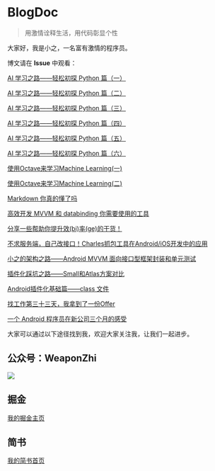 # BlogDoc

>用激情诠释生活，用代码彰显个性

大家好，我是小之，一名富有激情的程序员。

博文请在 **Issue** 中观看：

[AI 学习之路——轻松初探 Python 篇（一）](https://github.com/WeaponZhi/BlogDoc/issues/9)

[AI 学习之路——轻松初探 Python 篇（二）](https://github.com/WeaponZhi/BlogDoc/issues/10)

[AI 学习之路——轻松初探 Python 篇（三）](https://github.com/WeaponZhi/BlogDoc/issues/11)

[AI 学习之路——轻松初探 Python 篇（四）](https://github.com/WeaponZhi/BlogDoc/issues/13)

[AI 学习之路——轻松初探 Python 篇（五）](https://github.com/WeaponZhi/BlogDoc/issues/14)

[AI 学习之路——轻松初探 Python 篇（六）](https://github.com/WeaponZhi/BlogDoc/issues/15)

[使用Octave来学习Machine Learning(一)](https://github.com/WeaponZhi/BlogDoc/issues/16)

[使用Octave来学习Machine Learning(二)](https://github.com/WeaponZhi/BlogDoc/issues/17)

[Markdown 你真的懂了吗](https://github.com/WeaponZhi/BlogDoc/issues/12)

[高效开发 MVVM 和 databinding 你需要使用的工具](https://github.com/WeaponZhi/BlogDoc/issues/8)

[分享一些帮助你提升效(bi)率(ge)的干货！](https://github.com/WeaponZhi/BlogDoc/issues/7)

[不求服务端，自己改接口！Charles抓包工具在Android/iOS开发中的应用](https://github.com/WeaponZhi/BlogDoc/issues/1)

[小之的架构之路——Android MVVM 面向接口型框架封装和单元测试](https://github.com/WeaponZhi/BlogDoc/issues/2)

[插件化踩坑之路——Small和Atlas方案对比](https://github.com/WeaponZhi/BlogDoc/issues/3)

[Android插件化基础篇——class 文件](https://github.com/WeaponZhi/BlogDoc/issues/6)

[找工作第三十三天，我拿到了一份Offer](https://github.com/WeaponZhi/BlogDoc/issues/4)

[一个 Android 程序员在新公司三个月的感受](https://github.com/WeaponZhi/BlogDoc/issues/5)

大家可以通过以下途径找到我，欢迎大家关注我，让我们一起进步。

## 公众号：WeaponZhi

![](https://user-gold-cdn.xitu.io/2017/10/22/c824b022530da3e137a76cb498478aba)

## 掘金

[我的掘金主页](https://juejin.im/user/59ba00c65188256c6c3e1720)

## 简书

[我的简书首页](http://www.jianshu.com/u/99fbfe78f558)

